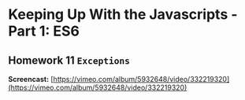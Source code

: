 # Keeping Up With the Javascripts - Part 1: ES6

## Homework 11 `Exceptions`

**Screencast:** [https://vimeo.com/album/5932648/video/332219320](https://vimeo.com/album/5932648/video/332219320)
